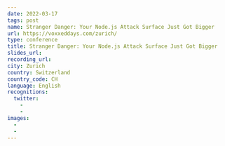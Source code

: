 ```yaml
---
date: 2022-03-17
tags: post
name: Stranger Danger: Your Node.js Attack Surface Just Got Bigger
url: https://voxxeddays.com/zurich/
type: conference
title: Stranger Danger: Your Node.js Attack Surface Just Got Bigger
slides_url:
recording_url:
city: Zurich
country: Switzerland
country_code: CH
language: English
recognitions:
  twitter:
    - 
    - 
images:
  - 
  - 
---
```

